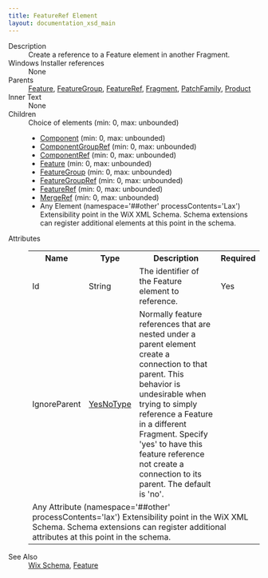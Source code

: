 ```yaml
---
title: FeatureRef Element
layout: documentation_xsd_main
---
```

<dl>
  <dt>Description</dt>
  <dd>Create a reference to a Feature element in another Fragment.</dd>
  <dt>Windows Installer references</dt>
  <dd>None</dd>
  <dt>Parents</dt>
  <dd>
    <a href="../wix/feature">Feature</a>, <a href="../wix/featuregroup">FeatureGroup</a>, <a href="../wix/featureref">FeatureRef</a>, <a href="../wix/fragment">Fragment</a>, <a href="../wix/patchfamily">PatchFamily</a>, <a href="../wix/product">Product</a></dd>
  <dt>Inner Text</dt>
  <dd>None</dd>
  <dt>Children</dt>
  <dd>Choice of elements (min: 0, max: unbounded)<ul><li><a href="../wix/component">Component</a> (min: 0, max: unbounded)</li><li><a href="../wix/componentgroupref">ComponentGroupRef</a> (min: 0, max: unbounded)</li><li><a href="../wix/componentref">ComponentRef</a> (min: 0, max: unbounded)</li><li><a href="../wix/feature">Feature</a> (min: 0, max: unbounded)</li><li><a href="../wix/featuregroup">FeatureGroup</a> (min: 0, max: unbounded)</li><li><a href="../wix/featuregroupref">FeatureGroupRef</a> (min: 0, max: unbounded)</li><li><a href="../wix/featureref">FeatureRef</a> (min: 0, max: unbounded)</li><li><a href="../wix/mergeref">MergeRef</a> (min: 0, max: unbounded)</li><li><span class="extension">Any Element (namespace='##other' processContents='Lax')                          Extensibility point in the WiX XML Schema.  Schema extensions can register additional                         elements at this point in the schema.                     </span></li></ul></dd>
  <dt>Attributes</dt>
  <dd>
    <table cellspacing="0" cellpadding="0" class="schema">
      <tr>
        <th width="15%">Name</th>
        <th width="15%">Type</th>
        <th width="65%">Description</th>
        <th width="15%">Required</th>
      </tr>
      <tr>
        <td>Id</td>
        <td>String</td>
        <td>The identifier of the Feature element to reference.</td>
        <td>Yes</td>
      </tr>
      <tr>
        <td>IgnoreParent</td>
        <td><a href="../wix/simple_type_yesnotype">YesNoType</a></td>
        <td>                     Normally feature references that are nested under a parent element create a connection to that                     parent. This behavior is undesirable when trying to simply reference a Feature in a different                     Fragment.  Specify 'yes' to have this feature reference not create a connection to its parent.                     The default is 'no'.                 </td>
        <td>&nbsp;</td>
      </tr>
      <tr>
        <td colspan="4">
          <span class="extension">Any Attribute (namespace='##other' processContents='lax')                      Extensibility point in the WiX XML Schema.  Schema extensions can register additional                     attributes at this point in the schema.                 </span>
        </td>
      </tr>
    </table>
  </dd>
  <dt>See Also</dt>
  <dd>
    <a href="../wix">Wix Schema</a>, <a href="../wix/feature">Feature</a></dd>
</dl>
